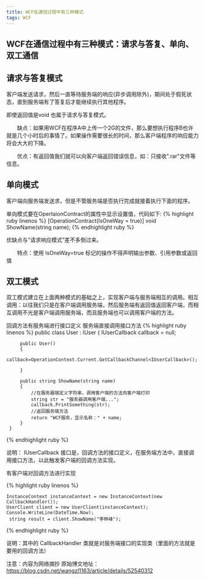 ```yaml
---
title: WCF在通信过程中有三种模式
tags: WCF
---
```


WCF在通信过程中有三种模式：请求与答复、单向、双工通信
-----------------------------------------------------

请求与答复模式
--------------

客户端发送请求，然后一直等待服务端的响应(异步调用除外)，期间处于假死状态，直到服务端有了答复后才能继续执行其他程序。

即使返回值是void 也属于请求与答复模式。

　　缺点：如果用WCF在程序A中上传一个2G的文件，那么要想执行程序B也许就是几个小时后的事情了。如果操作需要很长的时间，那么客户端程序的响应能力将会大大的下降。

　　优点：有返回值我们就可以向客户端返回错误信息，如：只接收".rar"文件等信息。

单向模式
----------

客户端向服务端发送求，但是不管服务端是否执行完成就接着执行下面的程序。

单向模式要在OpertaionContract的属性中显示设置值，代码如下:
{% highlight ruby linenos %}
         [OperationContract(IsOneWay = true)]
         void ShowName(string name);
{% endhighlight ruby %}

优缺点与“请求响应模式”差不多倒过来。

　　特点：使用 IsOneWay=true 标记的操作不得声明输出参数、引用参数或返回值

双工模式
----------

双工模式建立在上面两种模式的基础之上，实现客户端与服务端相互的调用。相互调用：以往我们只是在客户端调用服务端，然后服务端有返回值返回客户端，而相互调用不光是客户端调用服务端，而且服务端也可以调用客户端的方法。

回调方法有服务端进行接口定义
服务端直接调用接口方法
{% highlight ruby linenos %}
     public class User : IUser
     {
         IUserCallback callback = null;
 
         public User()
         {
             callback=OperationContext.Current.GetCallbackChannel<IUserCallback>();

         }
 
         public string ShowName(string name)
         {
             //在服务器端定义字符串，调用客户端的方法向客户端打印
             string str = "服务器调用客户端...";
             callback.PrintSomething(str);
             //返回服务端方法
             return "WCF服务，显示名称：" + name;
         }
     }
	 
{% endhighlight ruby %}

说明： IUserCallback 接口是，回调方法的接口定义，在服务端方法中，直接调用接口方法，以此触发客户端的回调方法实现。

有客户端对回调方法进行实现

{% highlight ruby linenos %}

	InstanceContext instanceContext = new InstanceContext(new CallbackHandler());
    UserClient client = new UserClient(instanceContext);
    Console.WriteLine(DateTime.Now);
     string result = client.ShowName("李林峰");
			
{% endhighlight ruby %}

说明：其中的 CallbackHandler 类就是对服务端接口的实现类（里面的方法就是要用的回调方法）

注意：内容为网络摘抄 原始博文地址：<https://blog.csdn.net/wangzl1163/article/details/52540312>